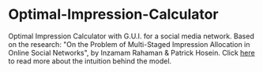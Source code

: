 # Optimal-Impression-Calculator
Optimal Impression Calculator with G.U.I. for a social media network. Based on the research: "On the Problem of Multi-Staged Impression Allocation in Online Social Networks", by Inzamam Rahaman &amp; Patrick Hosein. Click [here](https://link.springer.com/chapter/10.1007/978-3-319-89932-9_4) to read more about the intuition behind the model.
